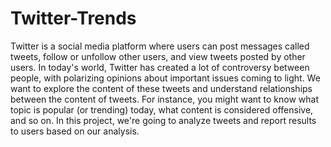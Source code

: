 # Twitter-Trends
Twitter is a social media platform where users can post messages called tweets, follow or unfollow other users, and view tweets posted by other users. In today's world, Twitter has created a lot of controversy between people, with polarizing opinions about important issues coming to light. We want to explore the content of these tweets and understand relationships between the content of tweets. For instance, you might want to know what topic is popular (or trending) today, what content is considered offensive, and so on. In this project, we're going to analyze tweets and report results to users based on our analysis. 
